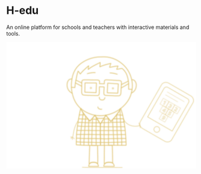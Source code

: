 # H-edu

An online platform for schools and teachers with interactive materials and tools.

[![Triangle for counting](./outline.svg)](https://www.h-edu.cz/)
